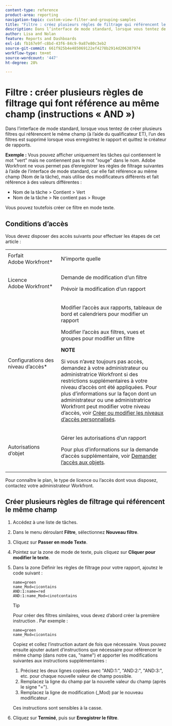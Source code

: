 ```yaml
---
content-type: reference
product-area: reporting
navigation-topic: custom-view-filter-and-grouping-samples
title: "Filtre : créez plusieurs règles de filtrage qui référencent le même champ ('instructions AND')"
description: Dans l’interface de mode standard, lorsque vous tentez de créer plusieurs filtres qui référencent le même champ (à l’aide du qualificateur ET), l’un des filtres est supprimé lorsque vous enregistrez le rapport et quittez le créateur de rapports.
author: Lisa and Nolan
feature: Reports and Dashboards
exl-id: fb167e9f-c8bd-43f6-84c9-9a87e80c3eb2
source-git-commit: 661f925b4e485069122ef4278b2914d206387974
workflow-type: tm+mt
source-wordcount: '447'
ht-degree: 28%

---
```


# Filtre : créer plusieurs règles de filtrage qui font référence au même champ (instructions « AND »)

Dans l’interface de mode standard, lorsque vous tentez de créer plusieurs filtres qui référencent le même champ (à l’aide du qualificateur ET), l’un des filtres est supprimé lorsque vous enregistrez le rapport et quittez le créateur de rapports.

**Exemple :** Vous pouvez afficher uniquement les tâches qui contiennent le mot &quot;vert&quot; mais ne contiennent pas le mot &quot;rouge&quot; dans le nom. Adobe Workfront ne vous permet pas d’enregistrer les règles de filtrage suivantes à l’aide de l’interface de mode standard, car elle fait référence au même champ (Nom de la tâche), mais utilise des modificateurs différents et fait référence à des valeurs différentes :

* Nom de la tâche > Contient > Vert
* Nom de la tâche > Ne contient pas > Rouge

Vous pouvez toutefois créer ce filtre en mode texte.

## Conditions d’accès

Vous devez disposer des accès suivants pour effectuer les étapes de cet article :

<table style="table-layout:auto"> 
 <col> 
 <col> 
 <tbody> 
  <tr> 
   <td role="rowheader">Forfait Adobe Workfront*</td> 
   <td> <p>N’importe quelle</p> </td> 
  </tr> 
  <tr> 
   <td role="rowheader">Licence Adobe Workfront*</td> 
   <td> <p>Demande de modification d’un filtre </p>
   <p>Prévoir la modification d’un rapport</p> </td> 
  </tr> 
  <tr> 
   <td role="rowheader">Configurations des niveau d’accès*</td> 
   <td> <p>Modifier l’accès aux rapports, tableaux de bord et calendriers pour modifier un rapport</p> <p>Modifier l’accès aux filtres, vues et groupes pour modifier un filtre</p> <p><b>NOTE</b>

Si vous n’avez toujours pas accès, demandez à votre administrateur ou administratrice Workfront si des restrictions supplémentaires à votre niveau d’accès ont été appliquées. Pour plus d’informations sur la façon dont un administrateur ou une administratrice Workfront peut modifier votre niveau d’accès, voir <a href="../../../administration-and-setup/add-users/configure-and-grant-access/create-modify-access-levels.md" class="MCXref xref">Créer ou modifier les niveaux d’accès personnalisés</a>.</p> </td>
</tr> 
  <tr> 
   <td role="rowheader">Autorisations d’objet</td> 
   <td> <p>Gérer les autorisations d’un rapport</p> <p>Pour plus d’informations sur la demande d’accès supplémentaire, voir <a href="../../../workfront-basics/grant-and-request-access-to-objects/request-access.md" class="MCXref xref">Demander l’accès aux objets</a>.</p> </td> 
  </tr> 
 </tbody> 
</table>

Pour connaître le plan, le type de licence ou l’accès dont vous disposez, contactez votre administrateur Workfront.

## Créer plusieurs règles de filtrage qui référencent le même champ

1. Accédez à une liste de tâches.
1. Dans le menu déroulant **Filtre**, sélectionnez **Nouveau filtre**.
1. Cliquez sur **Passer en mode Texte**.
1. Pointez sur la zone de mode de texte, puis cliquez sur **Cliquer pour modifier le texte**.
1. Dans la zone Définir les règles de filtrage pour votre rapport, ajoutez le code suivant :

   ```
   name=green
   name_Mod=cicontains
   AND:1:name=red
   AND:1:name_Mod=cinotcontains
   ```

   >[!TIP]
   >
   >Pour créer des filtres similaires, vous devez d’abord créer la première instruction . Par exemple :
   >
   >```
   >name=green
   >name_Mod=cicontains
   >```
   >
   >Copiez et collez l’instruction autant de fois que nécessaire. Vous pouvez ensuite ajouter autant d’instructions que nécessaire pour référencer le même champ (dans notre cas, &quot;name&quot;) et apporter les modifications suivantes aux instructions supplémentaires :
   >
   >1. Précisez les deux lignes copiées avec &quot;AND:1:&quot;, &quot;AND:2:&quot;, &quot;AND:3:&quot;, etc. pour chaque nouvelle valeur de champ possible.
   >1. Remplacez la ligne du champ par la nouvelle valeur du champ (après le signe &quot;=&quot;).
   >1. Remplacez la ligne de modification (_Mod) par le nouveau modificateur .
   >   
   >Ces instructions sont sensibles à la casse.

1. Cliquez sur **Terminé**, puis sur **Enregistrer le filtre**.
